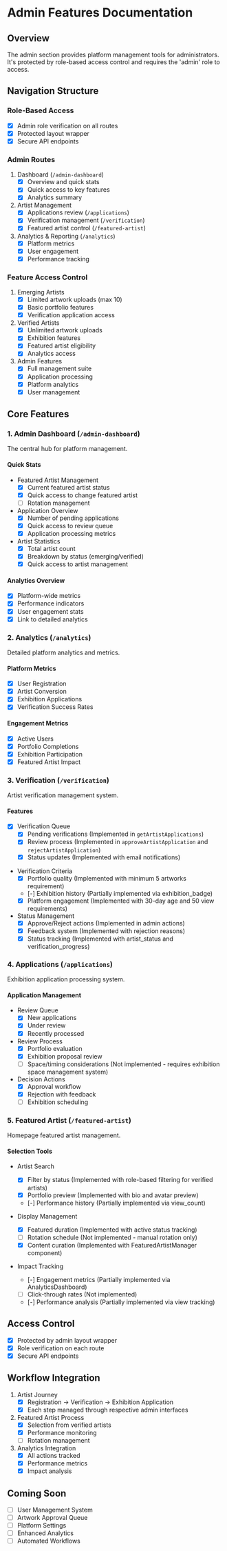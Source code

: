 # Admin Features Documentation

## Overview
The admin section provides platform management tools for administrators. It's protected by role-based access control and requires the 'admin' role to access.

## Navigation Structure

### Role-Based Access
- [x] Admin role verification on all routes
- [x] Protected layout wrapper
- [x] Secure API endpoints

### Admin Routes
1. Dashboard (`/admin-dashboard`)
   - [x] Overview and quick stats
   - [x] Quick access to key features
   - [x] Analytics summary

2. Artist Management
   - [x] Applications review (`/applications`)
   - [x] Verification management (`/verification`)
   - [x] Featured artist control (`/featured-artist`)

3. Analytics & Reporting (`/analytics`)
   - [x] Platform metrics
   - [x] User engagement
   - [x] Performance tracking

### Feature Access Control
1. Emerging Artists
   - [x] Limited artwork uploads (max 10)
   - [x] Basic portfolio features
   - [x] Verification application access

2. Verified Artists
   - [x] Unlimited artwork uploads
   - [x] Exhibition features
   - [x] Featured artist eligibility
   - [x] Analytics access

3. Admin Features
   - [x] Full management suite
   - [x] Application processing
   - [x] Platform analytics
   - [x] User management

## Core Features

### 1. Admin Dashboard (`/admin-dashboard`)
The central hub for platform management.

#### Quick Stats
- Featured Artist Management
  - [x] Current featured artist status
  - [x] Quick access to change featured artist
  - [ ] Rotation management

- Application Overview
  - [x] Number of pending applications
  - [x] Quick access to review queue
  - [x] Application processing metrics

- Artist Statistics
  - [x] Total artist count
  - [x] Breakdown by status (emerging/verified)
  - [x] Quick access to artist management

#### Analytics Overview
- [x] Platform-wide metrics
- [x] Performance indicators
- [x] User engagement stats
- [x] Link to detailed analytics

### 2. Analytics (`/analytics`)
Detailed platform analytics and metrics.

#### Platform Metrics
- [x] User Registration
- [x] Artist Conversion
- [x] Exhibition Applications
- [x] Verification Success Rates

#### Engagement Metrics
- [x] Active Users
- [x] Portfolio Completions
- [x] Exhibition Participation
- [x] Featured Artist Impact

### 3. Verification (`/verification`)
Artist verification management system.

#### Features
- [x] Verification Queue
  - [x] Pending verifications (Implemented in `getArtistApplications`)
  - [x] Review process (Implemented in `approveArtistApplication` and `rejectArtistApplication`)
  - [x] Status updates (Implemented with email notifications)

- Verification Criteria
  - [x] Portfolio quality (Implemented with minimum 5 artworks requirement)
  - [-] Exhibition history (Partially implemented via exhibition_badge)
  - [x] Platform engagement (Implemented with 30-day age and 50 view requirements)

- Status Management
  - [x] Approve/Reject actions (Implemented in admin actions)
  - [x] Feedback system (Implemented with rejection reasons)
  - [x] Status tracking (Implemented with artist_status and verification_progress)

### 4. Applications (`/applications`)
Exhibition application processing system.

#### Application Management
- Review Queue
  - [x] New applications
  - [x] Under review
  - [x] Recently processed

- Review Process
  - [x] Portfolio evaluation
  - [x] Exhibition proposal review
  - [ ] Space/timing considerations (Not implemented - requires exhibition space management system)

- Decision Actions
  - [x] Approval workflow
  - [x] Rejection with feedback
  - [ ] Exhibition scheduling

### 5. Featured Artist (`/featured-artist`)
Homepage featured artist management.

#### Selection Tools
- Artist Search
  - [x] Filter by status (Implemented with role-based filtering for verified artists)
  - [x] Portfolio preview (Implemented with bio and avatar preview)
  - [-] Performance history (Partially implemented via view_count)

- Display Management
  - [x] Featured duration (Implemented with active status tracking)
  - [ ] Rotation schedule (Not implemented - manual rotation only)
  - [x] Content curation (Implemented with FeaturedArtistManager component)

- Impact Tracking
  - [-] Engagement metrics (Partially implemented via AnalyticsDashboard)
  - [ ] Click-through rates (Not implemented)
  - [-] Performance analysis (Partially implemented via view tracking)

## Access Control
- [x] Protected by admin layout wrapper
- [x] Role verification on each route
- [x] Secure API endpoints

## Workflow Integration
1. Artist Journey
   - [x] Registration → Verification → Exhibition Application
   - [x] Each step managed through respective admin interfaces

2. Featured Artist Process
   - [x] Selection from verified artists
   - [x] Performance monitoring
   - [ ] Rotation management

3. Analytics Integration
   - [x] All actions tracked
   - [x] Performance metrics
   - [x] Impact analysis

## Coming Soon
- [ ] User Management System
- [ ] Artwork Approval Queue
- [ ] Platform Settings
- [ ] Enhanced Analytics
- [ ] Automated Workflows 